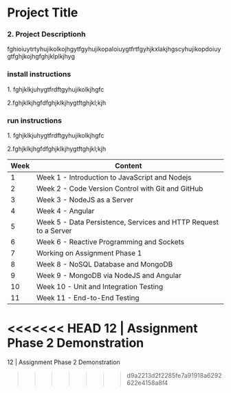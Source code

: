 <h1> Project Title</h1>
<h3>2. Project Descriptionh</h3>
<p>fghioiuytrtyhujikolkojhgytfgyhujikopaloiuygtfrtfgyhjkxlakjhgscyhujikopdoiuygtfghjkojhgfghjklplkjhyg</p>
<h3> install instructions</h3>
<p>1. fghjklkjuhygtfrdftgyhujikolkjhgfc</p>
<p>2.fghjklkjhgfdfghjklkjhygtftghjkl;kjh</p>
<h3> run instructions</h3>
<p>1. fghjklkjuhygtfrdftgyhujikolkjhgfc</p>
<p>2.fghjklkjhgfdfghjklkjhygtftghjkl;kjh</p>

Week | Content
------------ | -------------
1 | 	Week 1 - Introduction to JavaScript and Nodejs
2 | 	Week 2 - Code Version Control with Git and GitHub
3 | 	Week 3 - NodeJS as a Server
4 | Week 4 - Angular
5 | 	Week 5 - Data Persistence, Services and HTTP Request to a Server
6 | 	Week 6 - Reactive Programming and Sockets
7 | Working on Assignment Phase 1
8 | 	Week 8 - NoSQL Database and MongoDB
9 | 	Week 9 - MongoDB via NodeJS and Angular
10 | 	Week 10 - Unit and Integration Testing
11 | Week 11 - End-to-End Testing
<<<<<<< HEAD
12 | Assignment Phase 2 Demonstration
=======
12 | Assignment Phase 2 Demonstration
>>>>>>> d9a2213d2f2285fe7a91918a6292622e4158a8f4

